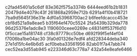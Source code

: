 c2fad45401a5c6df
83e362f575a3374b
6444eed61b2b1831
20479d4e4079c43f
261868a2959e712b
6291a4f10b418721
7ba9d5645f36e31e
4df0a53968700ac2
b6feefdcaccc453e
cbf8d521a9a8eae5
b35f64ef470c5524
2fa5439b329da778
96d25376e1adc8e3
1190600ceee0269e
c48314ff537f6d10
0f5ccae15a181748
cf38c97779cc50be
d692f99f5ef4ef04
f7006ba1be04ac30
3fa0d01326e7edf4
afd228344deba340
27e1d15fc4e6b6d5
acf0beba33561956
82ab01f7a47abb74
cec52ea3d55ab945
e223346d63c778a7
432a54e8eafe6466
